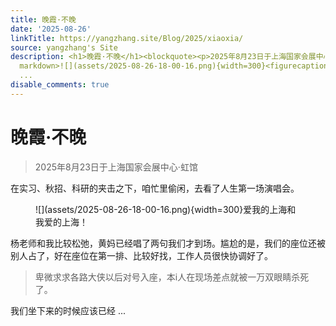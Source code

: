 ```yaml
---
title: 晚霞·不晚
date: '2025-08-26'
linkTitle: https://yangzhang.site/Blog/2025/xiaoxia/
source: yangzhang's Site
description: <h1>晚霞·不晚</h1><blockquote><p>2025年8月23日于上海国家会展中心·虹馆</p></blockquote><p>在实习、秋招、科研的夹击之下，咱忙里偷闲，去看了人生第一场演唱会。</p><figure
  markdown>![](assets/2025-08-26-18-00-16.png){width=300}<figurecaption>爱我的上海和我爱的上海！</figurecaption></figure><p>杨老师和我比较松弛，黄妈已经唱了两句我们才到场。尴尬的是，我们的座位还被别人占了，好在座位在第一排、比较好找，工作人员很快协调好了。</p><blockquote><p>卑微求求各路大侠以后对号入座，本i人在现场差点就被一万双眼睛杀死了。</p></blockquote><p>我们坐下来的时候应该已经
  ...
disable_comments: true
---
```

<h1>晚霞·不晚</h1><blockquote><p>2025年8月23日于上海国家会展中心·虹馆</p></blockquote><p>在实习、秋招、科研的夹击之下，咱忙里偷闲，去看了人生第一场演唱会。</p><figure markdown>![](assets/2025-08-26-18-00-16.png){width=300}<figurecaption>爱我的上海和我爱的上海！</figurecaption></figure><p>杨老师和我比较松弛，黄妈已经唱了两句我们才到场。尴尬的是，我们的座位还被别人占了，好在座位在第一排、比较好找，工作人员很快协调好了。</p><blockquote><p>卑微求求各路大侠以后对号入座，本i人在现场差点就被一万双眼睛杀死了。</p></blockquote><p>我们坐下来的时候应该已经 ...